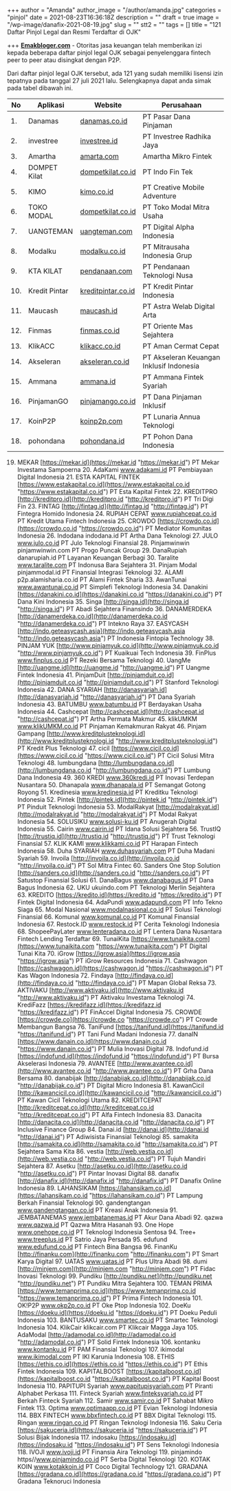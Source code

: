 +++
author = "Amanda"
author_image = "/author/amanda.jpg"
categories = "pinjol"
date = 2021-08-23T16:36:18Z
description = ""
draft = true
image = "/wp-image/danafix-2021-08-19.jpg"
slug = ""
stt2 = ""
tags = []
title = "121 Daftar Pinjol Legal dan Resmi Terdaftar di OJK"

+++
[**Emakbloger.com**](/) - Otoritas jasa keuangan telah memberikan izi kepada beberapa daftar pinjol legal OJK sebagai penyelenggara fintech peer to peer atau disingkat dengan P2P.

Dari daftar pinjol legal OJK tersebut, ada 121 yang sudah memiliki lisensi izin tepatnya pada tanggal 27 juli 2021 lalu. Selengkapnya dapat anda simak pada tabel dibawah ini.

| No  | Aplikasi | Website | Perusahaan |
| --- | ----- | ---------- | ---------- |
| 1. | Danamas | [danamas.co.id](https://p2p.danamas.co.id)         | PT Pasar Dana Pinjaman |
| 2. | investree | [investree.id](https://www.investree.id) | PT Investree Radhika Jaya |
| 3. | Amartha | [amarta.com](https://amartha.com) | Amartha Mikro Fintek |
| 4. | DOMPET Kilat | [dompetkilat.co.id](https://www.dompetkilat.co.id) | PT Indo Fin Tek |
| 5. | KIMO | [kimo.co.id](http://kimo.co.id) | PT Creative Mobile Adventure |
| 6. | TOKO MODAL | [dompetkilat.co.id](https://www.dompetkilat.co.id) | PT Toko Modal Mitra Usaha |
| 7. | UANGTEMAN | [uangteman.com](https://uangteman.com) | PT Digital Alpha Indonesia |
| 8. | Modalku | [modalku.co.id](https://modalku.co.id) | PT Mitrausaha Indonesia Grup |
| 9. | KTA KILAT | [pendanaan.com](http://www.pendanaan.com) | PT Pendanaan Teknologi Nusa |
| 10. | Kredit Pintar | [kreditpintar.co.id](http://kreditpintar.co.id) | PT Kredit Pintar Indonesia |
| 11. | Maucash | [maucash.id](http://maucash.id) | PT Astra Welab Digital Arta |
| 12. | Finmas | [finmas.co.id](https://www.finmas.co.id) | PT Oriente Mas Sejahtera |
| 13. | KlikACC | [klikacc.co.id](https://klikacc.co.id) | PT Aman Cermat Cepat |
| 14. | Akseleran | [akseleran.co.id](https://www.akseleran.co.id) | PT Akseleran Keuangan Inklusif Indonesia |
| 15. | Ammana | [ammana.id](https://ammana.id) | PT Ammana Fintek Syariah |
| 16. | PinjamanGO | [pinjamango.co.id](https://www.pinjamango.co.id) | PT Dana Pinjaman Inklusif |
| 17. | KoinP2P | [koinp2p.com](https://koinp2p.com) | PT Lunaria Annua Teknologi |
| 18. | pohondana | [pohondana.id](http://pohondana.id) | PT Pohon Dana Indonesia |

19. MEKAR [https://mekar.id](https://mekar.id "https://mekar.id") PT Mekar Investama Sampoerna 20. AdaKami www.adakami.id PT Pembiayaan Digital Indonesia 21. ESTA KAPITAL FINTEK [https://www.estakapital.co.id](https://www.estakapital.co.id "https://www.estakapital.co.id") PT Esta Kapital Fintek 22. KREDITPRO [http://kreditpro.id](http://kreditpro.id "http://kreditpro.id") PT Tri Digi Fin 23. FINTAG [http://fintag.id](http://fintag.id "http://fintag.id") PT Fintegra Homido Indonesia 24. RUPIAH CEPAT www.rupiahcepat.co.id PT Kredit Utama Fintech Indonesia 25. CROWDO [https://crowdo.co.id](https://crowdo.co.id "https://crowdo.co.id") PT Mediator Komunitas Indonesia 26. Indodana indodana.id PT Artha Dana Teknologi 27. JULO www.julo.co.id PT Julo Teknologi Finansial 28. Pinjamwinwin pinjamwinwin.com PT Progo Puncak Group 29. DanaRupiah danarupiah.id PT Layanan Keuangan Berbagi 30. Taralite www.taralite.com PT Indonusa Bara Sejahtera 31. Pinjam Modal pinjammodal.id PT Finansial Integrasi Teknologi 32. ALAMI p2p.alamisharia.co.id PT Alami Fintek Sharia 33. AwanTunai www.awantunai.co.id PT Simplefi Teknologi Indonesia 34. Danakini [https://danakini.co.id](https://danakini.co.id "https://danakini.co.id") PT Dana Kini Indonesia 35. Singa [http://singa.id](http://singa.id "http://singa.id") PT Abadi Sejahtera Finansindo 36. DANAMERDEKA [http://danamerdeka.co.id](http://danamerdeka.co.id "http://danamerdeka.co.id") PT Intekno Raya 37. EASYCASH [http://indo.geteasycash.asia](http://indo.geteasycash.asia "http://indo.geteasycash.asia") PT Indonesia Fintopia Technology 38. PINJAM YUK [http://www.pinjamyuk.co.id](http://www.pinjamyuk.co.id "http://www.pinjamyuk.co.id") PT Kuaikuai Tech Indonesia 39. FinPlus www.finplus.co.id PT Rezeki Bersama Teknologi 40. UangMe [http://uangme.id](http://uangme.id "http://uangme.id") PT Uangme Fintek Indonesia 41. PinjamDuit [http://pinjamduit.co.id](http://pinjamduit.co.id "http://pinjamduit.co.id") PT Stanford Teknologi Indonesia 42. DANA SYARIAH [http://danasyariah.id](http://danasyariah.id "http://danasyariah.id") PT Dana Syariah Indonesia 43. BATUMBU www.batumbu.id PT Berdayakan Usaha Indonesia 44. Cashcepat [http://cashcepat.id](http://cashcepat.id "http://cashcepat.id") PT Artha Permata Makmur 45. klikUMKM www.klikUMKM.co.id PT Pinjaman Kemakmuran Rakyat 46. Pinjam Gampang [http://www.kreditplusteknologi.id](http://www.kreditplusteknologi.id "http://www.kreditplusteknologi.id") PT Kredit Plus Teknologi 47. cicil [https://www.cicil.co.id](https://www.cicil.co.id "https://www.cicil.co.id") PT Cicil Solusi Mitra Teknologi 48. lumbungdana [http://lumbungdana.co.id](http://lumbungdana.co.id "http://lumbungdana.co.id") PT Lumbung Dana Indonesia 49. 360 KREDI www.360kredi.id PT Inovasi Terdepan Nusantara 50. Dhanapala www.dhanapala.id PT Semangat Gotong Royong 51. Kredinesia www.kredinesia.id PT Kreditku Teknologi Indonesia 52. Pintek [http://pintek.id](http://pintek.id "http://pintek.id") PT Pinduit Teknologi Indonesia 53. ModalRakyat [http://modalrakyat.id](http://modalrakyat.id "http://modalrakyat.id") PT Modal Rakyat Indonesia 54. SOLUSIKU www.solusi-ku.id PT Anugerah Digital Indonesia 55. Cairin www.cairin.id PT Idana Solusi Sejahtera 56. TrustIQ [http://trustiq.id](http://trustiq.id "http://trustiq.id") PT Trust Teknologi Finansial 57. KLIK KAMI www.klikkami.co.id PT Harapan Fintech Indonesia 58. Duha SYARIAH www.duhasyariah.com PT Duha Madani Syariah 59. Invoila [http://invoila.co.id](http://invoila.co.id "http://invoila.co.id") PT Sol Mitra Fintec 60. Sanders One Stop Solution [http://sanders.co.id](http://sanders.co.id "http://sanders.co.id") PT Satustop Finansial Solusi 61. DanaBagus www.danabagus.id PT Dana Bagus Indonesia 62. UKU ukuindo.com PT Teknologi Merlin Sejahtera 63. KREDITO [https://kredito.id](https://kredito.id "https://kredito.id") PT Fintek Digital Indonesia 64. AdaPundi www.adapundi.com PT Info Tekno Siaga 65. Modal Nasional www.modalnasional.co.id PT Solusi Teknologi Finansial 66. Komunal www.komunal.co.id PT Komunal Finansial Indonesia 67. Restock.ID www.restock.id PT Cerita Teknologi Indonesia 68. ShopeePayLater www.lenteradana.co.id PT Lentera Dana Nusantara Fintech Lending Terdaftar 69. TunaiKita [https://www.tunaikita.com](https://www.tunaikita.com "https://www.tunaikita.com") PT Digital Tunai Kita 70. iGrow [https://igrow.asia](https://igrow.asia "https://igrow.asia") PT iGrow Resources Indonesia 71. Cashwagon [https://cashwagon.id](https://cashwagon.id "https://cashwagon.id") PT Kas Wagon Indonesia 72. Findaya [http://findaya.co.id](http://findaya.co.id "http://findaya.co.id") PT Mapan Global Reksa 73. AKTIVAKU [http://www.aktivaku.id](http://www.aktivaku.id "http://www.aktivaku.id") PT Aktivaku Investama Teknologi 74. KrediFazz [https://kredifazz.id](https://kredifazz.id "https://kredifazz.id") PT FinAccel Digital Indonesia 75. CROWDE [https://crowde.co](https://crowde.co "https://crowde.co") PT Crowde Membangun Bangsa 76. TaniFund [https://tanifund.id](https://tanifund.id "https://tanifund.id") PT Tani Fund Madani Indonesia 77. danaIN [https://www.danain.co.id](https://www.danain.co.id "https://www.danain.co.id") PT Mulia Inovasi Digital 78. Indofund.id [https://indofund.id](https://indofund.id "https://indofund.id") PT Bursa Akselerasi Indonesia 79. AVANTEE [http://www.avantee.co.id](http://www.avantee.co.id "http://www.avantee.co.id") PT Grha Dana Bersama 80. danabijak [http://danabijak.co.id](http://danabijak.co.id "http://danabijak.co.id") PT Digital Micro Indonesia 81. KawanCicil [http://kawancicil.co.id](http://kawancicil.co.id "http://kawancicil.co.id") PT Kawan Cicil Teknologi Utama 82. KREDITCEPAT [http://kreditcepat.co.id](http://kreditcepat.co.id "http://kreditcepat.co.id") PT Alfa Fintech Indonesia 83. Danacita [http://danacita.co.id](http://danacita.co.id "http://danacita.co.id") PT Inclusive Finance Group 84. Danai.id [http://danai.id](http://danai.id "http://danai.id") PT Adiwisista Finansial Teknologi 85. samakita [http://samakita.co.id](http://samakita.co.id "http://samakita.co.id") PT Sejahtera Sama Kita 86. vestia [http://web.vestia.co.id](http://web.vestia.co.id "http://web.vestia.co.id") PT Tujuh Mandiri Sejahtera 87. Asetku [http://asetku.co.id](http://asetku.co.id "http://asetku.co.id") PT Pintar Inovasi Digital 88. danafix [http://danafix.id](http://danafix.id "http://danafix.id") PT Danafix Online Indonesia 89. LAHANSIKAM [https://lahansikam.co.id](https://lahansikam.co.id "https://lahansikam.co.id") PT Lampung Berkah Finansial Teknologi 90. gandengtangan www.gandengtangan.co.id PT Kreasi Anak Indonesia 91. JEMBATANEMAS www.jembatanemas.id PT Akur Dana Abadi 92. qazwa www.qazwa.id PT Qazwa Mitra Hasanah 93. One Hope www.onehope.co.id PT Teknologi Indonesia Sentosa 94. Tree+ www.treeplus.id PT Satrio Jaya Persada 95. edufund www.edufund.co.id PT Fintech Bina Bangsa 96. FinanKu [http://finanku.com](http://finanku.com "http://finanku.com") PT Smart Karya Digital 97. UATAS www.uatas.id PT Plus Ultra Abadi 98. dumi [http://minjem.com](http://minjem.com "http://minjem.com") PT Fidac Inovasi Teknologi 99. Pundiku [http://pundiku.net](http://pundiku.net "http://pundiku.net") PT Pundiku Mitra Sejahtera 100. TEMAN PRIMA [https://www.temanprima.co.id](https://www.temanprima.co.id "https://www.temanprima.co.id") PT Prima Fintech Indonesia 101. OK!P2P www.okp2p.co.id PT Oke Ptop Indonesia 102. DoeKu [https://doeku.id](https://doeku.id "https://doeku.id") PT Doeku Peduli Indonesia 103. BANTUSAKU www.smartec.co.id PT Smartec Teknologi Indonesia 104. KlikCair klikcair.com PT Klikcair Magga Jaya 105. AdaModal [http://adamodal.co.id](http://adamodal.co.id "http://adamodal.co.id") PT Solid Fintek Indonesia 106. kontanku www.kontanku.id PT PAM Finansial Teknologi 107. ikimodal www.ikimodal.com PT IKI Karunia Indonesia 108. ETHIS [https://ethis.co.id](https://ethis.co.id "https://ethis.co.id") PT Ethis Fintek Indonesia 109. KAPITALBOOST [https://kapitalboost.co.id](https://kapitalboost.co.id "https://kapitalboost.co.id") PT Kapital Boost Indonesia 110. PAPITUPI Syariah www.papitupisyariah.com PT Piranti Alphabet Perkasa 111. Finteck Syariah www.finteksyariah.co.id PT Berkah Finteck Syariah 112. Samir www.samir.co.id PT Sahabat Mikro Fintek 113. Optima www.optimaapp.co.id PT Evian Teknologi Indonesia 114. BBX FINTECH www.bbxfintech.co.id PT BBX Digital Teknologi 115. Ringan www.ringan.co.id PT Ringan Teknologi Indonesia 116. Saku Ceria [https://sakuceria.id](https://sakuceria.id "https://sakuceria.id") PT Solusi Bijak Indonesia 117. indosaku [https://indosaku.id](https://indosaku.id "https://indosaku.id") PT Sens Teknologi Indonesia 118. IVOJI www.ivoji.id PT Finansia Aira Teknologi 119. pinjamindo https//www.pinjamindo.co.id PT Serba Digital Teknologi 120. KOTAK KOIN www.kotakkoin.id PT Coco Digital Technology 121. GRADANA [https://gradana.co.id](https://gradana.co.id "https://gradana.co.id") PT Gradana Teknoruci Indonesia